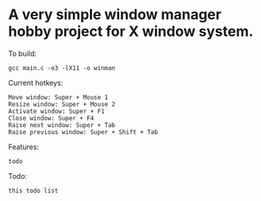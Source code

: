 # A very simple window manager hobby project for X window system.

To build: 

```gcc main.c -o3 -lX11 -o winman```

Current hotkeys:

    Move window: Super + Mouse 1
    Resize window: Super + Mouse 2
    Activate window: Super + F1
    Close window: Super + F4
	Raise next window: Super + Tab
	Raise previous window: Super + Shift + Tab

Features:
 
    todo

Todo: 

	this todo list
